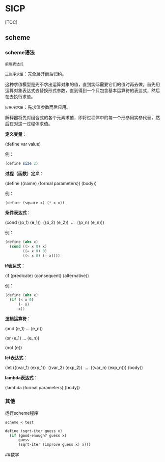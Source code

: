 # SICP

[TOC]

## scheme

### scheme语法

`前缀表达式`

`正则序求值`：完全展开而后归约。

这种求值模型是先不求出运算对象的值，直到实际需要它们的值时再去做。首先用运算对象表达式去替换形式参数，直到得到一个只包含基本运算符的表达式，然后在去执行求值。

`应用序求值`：先求值参数而后应用。

解释器将先对组合式的各个元素求值，即将过程体中的每一个形参用实参代替，然后在对这一过程体求值。

**定义变量**：

(define var value)

例：

```scheme
(define size 2)
```

**过程（函数）定义**：

(define (⟨name⟩ ⟨formal parameters⟩) ⟨body⟩)

例：

```scheme
(define (square x) (* x x))
```

**条件表达式**：

(cond (⟨p_1⟩ ⟨e_1⟩)
​     	   (⟨p_2⟩ ⟨e_2⟩)
​     		 …
​      	   (⟨p_n⟩ ⟨e_n⟩))

例：

```scheme
(define (abs x)
  (cond ((> x 0) x)
        ((= x 0) 0)
        ((< x 0) (- x))))
```

**if表达式**：

(if ⟨predicate⟩ ⟨consequent⟩ ⟨alternative⟩)

例：

```scheme
(define (abs x)
  (if (< x 0)
      (- x)
      x))
```

**逻辑运算符**：

(and ⟨e_1⟩ … ⟨e_n⟩)

(or ⟨e_1⟩ … ⟨e_n⟩)

(not ⟨e⟩)

**let表达式**：

(let ((⟨var_1⟩ ⟨exp_1⟩)
​      (⟨var_2⟩ ⟨exp_2⟩)
​      		…
​      (⟨var_n⟩ ⟨exp_n⟩))
  ⟨body⟩)

**lambda表达式**：

(lambda  ⟨formal parameters⟩ ⟨body⟩)


### 其他

运行scheme程序

`scheme < test`

```scheme
define (sqrt-iter guess x)
  (if (good-enough? guess x)
      guess
      (sqrt-iter (improve guess x) x)))
```

##数学
